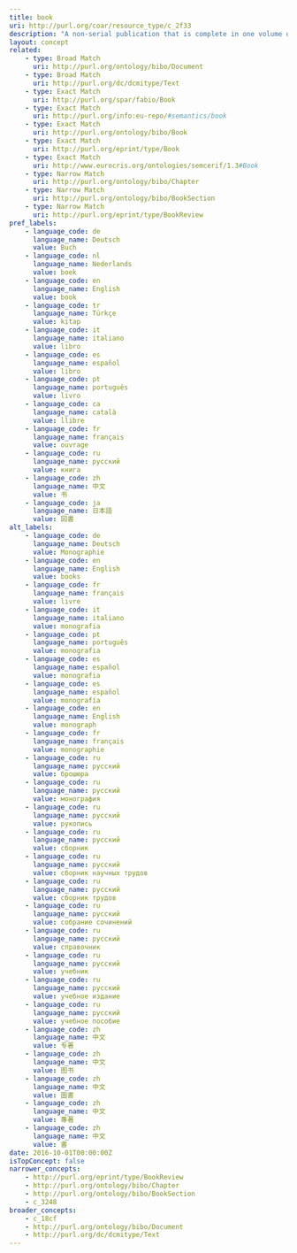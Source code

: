 ```yaml
---
title: book
uri: http://purl.org/coar/resource_type/c_2f33
description: "A non-serial publication that is complete in one volume or a designated finite number of volumes.\r (adapted from CiTO; EPrint Type vocabulary)"
layout: concept
related:
    - type: Broad Match
      uri: http://purl.org/ontology/bibo/Document
    - type: Broad Match
      uri: http://purl.org/dc/dcmitype/Text
    - type: Exact Match
      uri: http://purl.org/spar/fabio/Book
    - type: Exact Match
      uri: http://purl.org/info:eu-repo/#semantics/book
    - type: Exact Match
      uri: http://purl.org/ontology/bibo/Book
    - type: Exact Match
      uri: http://purl.org/eprint/type/Book
    - type: Exact Match
      uri: http://www.eurocris.org/ontologies/semcerif/1.3#Book
    - type: Narrow Match
      uri: http://purl.org/ontology/bibo/Chapter
    - type: Narrow Match
      uri: http://purl.org/ontology/bibo/BookSection
    - type: Narrow Match
      uri: http://purl.org/eprint/type/BookReview
pref_labels:
    - language_code: de
      language_name: Deutsch
      value: Buch
    - language_code: nl
      language_name: Nederlands
      value: boek
    - language_code: en
      language_name: English
      value: book
    - language_code: tr
      language_name: Türkçe
      value: kitap
    - language_code: it
      language_name: italiano
      value: libro
    - language_code: es
      language_name: español
      value: libro
    - language_code: pt
      language_name: português
      value: livro
    - language_code: ca
      language_name: català
      value: llibre
    - language_code: fr
      language_name: français
      value: ouvrage
    - language_code: ru
      language_name: русский
      value: книга
    - language_code: zh
      language_name: 中文
      value: 书
    - language_code: ja
      language_name: 日本語
      value: 図書
alt_labels:
    - language_code: de
      language_name: Deutsch
      value: Monographie
    - language_code: en
      language_name: English
      value: books
    - language_code: fr
      language_name: français
      value: livre
    - language_code: it
      language_name: italiano
      value: monografia
    - language_code: pt
      language_name: português
      value: monografia
    - language_code: es
      language_name: español
      value: monografia
    - language_code: es
      language_name: español
      value: monografía
    - language_code: en
      language_name: English
      value: monograph
    - language_code: fr
      language_name: français
      value: monographie
    - language_code: ru
      language_name: русский
      value: брошюра
    - language_code: ru
      language_name: русский
      value: монография
    - language_code: ru
      language_name: русский
      value: рукопись
    - language_code: ru
      language_name: русский
      value: сборник
    - language_code: ru
      language_name: русский
      value: сборник научных трудов
    - language_code: ru
      language_name: русский
      value: сборник трудов
    - language_code: ru
      language_name: русский
      value: собрание сочинений
    - language_code: ru
      language_name: русский
      value: справочник
    - language_code: ru
      language_name: русский
      value: учебник
    - language_code: ru
      language_name: русский
      value: учебное издание
    - language_code: ru
      language_name: русский
      value: учебное пособие
    - language_code: zh
      language_name: 中文
      value: 专著
    - language_code: zh
      language_name: 中文
      value: 图书
    - language_code: zh
      language_name: 中文
      value: 圖書
    - language_code: zh
      language_name: 中文
      value: 專著
    - language_code: zh
      language_name: 中文
      value: 書
date: 2016-10-01T00:00:00Z
isTopConcept: false
narrower_concepts:
    - http://purl.org/eprint/type/BookReview
    - http://purl.org/ontology/bibo/Chapter
    - http://purl.org/ontology/bibo/BookSection
    - c_3248
broader_concepts:
    - c_18cf
    - http://purl.org/ontology/bibo/Document
    - http://purl.org/dc/dcmitype/Text
---
```


